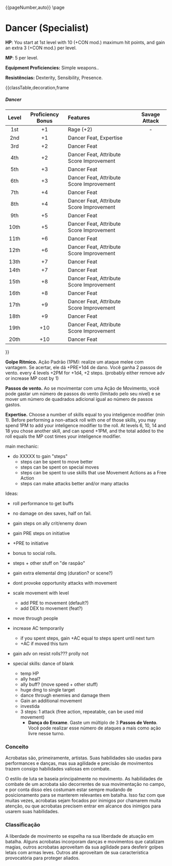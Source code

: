 {{pageNumber,auto}}
\page
# Dancer (Specialist)

<style>.page#p1:after{ display:none; }</style>
**HP**: You start at 1st level with 10 (+CON mod.) maximum hit points, and gain an extra 3 (+CON mod.) per level.

**MP**: 5 per level.

**Equipment Proficiencies:** Simple weapons..

**Resistências:** Dexterity, Sensibility, Presence.

{{classTable,decoration,frame
##### Dancer
| Level | Proficiency Bonus | Features |Savage Attack | 
| :---: | :---------------: | :------- | :----: |
| 1st | +1 | Rage (+2) | - |
| 2nd | +1 | Dancer Feat, Expertise |  |
| 3rd | +2 | Dancer Feat |  |
| 4th | +2 | Dancer Feat, Attribute Score Improvement |  |
| 5th | +3 | Dancer Feat |  |
| 6th | +3 | Dancer Feat, Attribute Score Improvement |  |
| 7th | +4 | Dancer Feat |  |
| 8th | +4 | Dancer Feat, Attribute Score Improvement |  |
| 9th | +5 | Dancer Feat |  |
| 10th | +5 | Dancer Feat, Attribute Score Improvement |  |
| 11th | +6 | Dancer Feat |  |
| 12th | +6 | Dancer Feat, Attribute Score Improvement |  |
| 13th | +7 | Dancer Feat |  |
| 14th | +7 | Dancer Feat |  |
| 15th | +8 | Dancer Feat, Attribute Score Improvement |  |
| 16th | +8 | Dancer Feat |  |
| 17th | +9 | Dancer Feat, Attribute Score Improvement |  |
| 18th | +9 | Dancer Feat |  |
| 19th | +10 | Dancer Feat, Attribute Score Improvement |  |
| 20th | +10 | Dancer Feat |  |
}}


**Golpe Ritmico.** Ação Padrão (1PM): realize um ataque melee com vantagem. Se acertar, ele dá +PRE+1d4 de dano. Você ganha 2 passos de vento. every 4 levels +2PM for +1d4, +2 steps. (probably either remove adv or increase MP cost by 1)

**Passos de vento.** Ao se movimentar com uma Ação de Movimento, você pode gastar um número de passos do vento (limitado pelo seu nível) e se mover um número de quadrados adicional igual ao número de passos gastos.

**Expertise.** Choose a number of skills equal to you inteligence modifier (min 1). Before performing a non-attack roll with one of those skills, you may spend 1PM to add your inteligence modifier to the roll. At levels 6, 10, 14 and 18 you chose another skill, and can spend +1PM, and the total added to the roll equals the MP cost times your inteligence modifier.

main mechanic:
- do XXXXX to gain "steps"
	- steps can be spent to move better
	- steps can be spent on special moves
	- steps can be spent to use skills that use Movement Actions as a Free Action
	- steps can make attacks better and/or many attacks

Ideas:
- roll performance to get buffs
- no damage on dex saves, half on fail.
- gain steps on ally crit/enemy down
- gain PRE steps on initiative
- +PRE to initiative
- bonus to social rolls.
- steps + other stuff on "de raspão"
- gain extra elemental dmg (duration? or scene?)
- dont provoke opportunity attacks with movement
- scale movement with level
	- add PRE to movement (default?)
	- add DEX to movement (feat?)
- move through people
- increase AC temporarily
	- if you spent steps, gain +AC equal to steps spent until next turn
	- +AC if moved this turn
- gain adv on resist rolls??? prolly not

- special skills: dance of blank
	- temp HP
	- ally heal?
	- ally buff? (move speed + other stuff)
	- huge dmg to single target
	- dance through enemies and damage them
	- Gain an additional movement
	- investida
	- 3 steps: 1 attack (free action, repeatable, can be used mid movement)
		- **Dança do Enxame**. Gaste um múltiplo de 3 **Passos de Vento**. Você pode realizar esse número de ataques a mais como ação livre nesse turno.

### Conceito
Acrobatas são, primeiramente, artistas. Suas habilidades são usadas para performances e danças, mas sua agilidade e precisão de movimentos trazem consigo habilidades valiosas em combate.

O estilo de luta se baseia principalmente no movimento. As habilidades de combate de um acrobata são decorrentes de sua movimentação no campo, e por conta disso eles costumam estar sempre mudando de posicionamento para se manterem relevantes em batalha. Isso faz com que muitas vezes, acrobatas sejam focados por inimigos por chamarem muita atenção, ou que acrobatas precisem entrar em alcance dos inimigos para usarem suas habilidades.

### Classificação
A liberdade de movimento se espelha na sua liberdade de atuação em batalha. Alguns acrobatas incorporam danças e movimentos que catalizam magias, outros acrobatas aproveitam da sua agilidade para desferir golpes letais com armas leves. Outros até aproveitam de sua característica provocatória para proteger aliados.